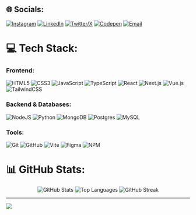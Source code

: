 ## 🌐 Socials:
[![Instagram](https://img.shields.io/badge/Instagram-%23E4405F.svg?logo=Instagram&logoColor=white)](https://instagram.com/arifahrizal__) 
[![LinkedIn](https://img.shields.io/badge/LinkedIn-%230077B5.svg?logo=linkedin&logoColor=white)](https://linkedin.com/in/ariffahrizal) 
[![Twitter/X](https://img.shields.io/badge/X-%23000000.svg?logo=x&logoColor=white)](https://x.com/arifahrizal__) 
[![Codepen](https://img.shields.io/badge/Codepen-000000?logo=codepen&logoColor=white)](https://codepen.io/arif-fahrizal) 
[![Email](https://img.shields.io/badge/Gmail-D14836?logo=gmail&logoColor=white)](mailto:fahrizalarif07@gmail.com)

# 💻 Tech Stack:
### Frontend:
![HTML5](https://img.shields.io/badge/html5-%23E34F26.svg?style=for-the-badge&logo=html5&logoColor=white)
![CSS3](https://img.shields.io/badge/css3-%231572B6.svg?style=for-the-badge&logo=css3&logoColor=white)
![JavaScript](https://img.shields.io/badge/javascript-%23323330.svg?style=for-the-badge&logo=javascript&logoColor=%23F7DF1E)
![TypeScript](https://img.shields.io/badge/typescript-%23007ACC.svg?style=for-the-badge&logo=typescript&logoColor=white)
![React](https://img.shields.io/badge/react-%2320232a.svg?style=for-the-badge&logo=react&logoColor=%2361DAFB)
![Next.js](https://img.shields.io/badge/Next-black?style=for-the-badge&logo=next.js&logoColor=white)
![Vue.js](https://img.shields.io/badge/vue.js-%2335495e.svg?style=for-the-badge&logo=vuedotjs&logoColor=%234FC08D)
![TailwindCSS](https://img.shields.io/badge/tailwindcss-%2338B2AC.svg?style=for-the-badge&logo=tailwind-css&logoColor=white)

### Backend & Databases:
![NodeJS](https://img.shields.io/badge/node.js-6DA55F?style=for-the-badge&logo=node.js&logoColor=white)
![Python](https://img.shields.io/badge/python-3670A0?style=for-the-badge&logo=python&logoColor=ffdd54)
![MongoDB](https://img.shields.io/badge/MongoDB-%234ea94b.svg?style=for-the-badge&logo=mongodb&logoColor=white)
![Postgres](https://img.shields.io/badge/postgres-%23316192.svg?style=for-the-badge&logo=postgresql&logoColor=white)
![MySQL](https://img.shields.io/badge/mysql-%234479A1.svg?style=for-the-badge&logo=mysql&logoColor=white)

### Tools:
![Git](https://img.shields.io/badge/git-%23F05033.svg?style=for-the-badge&logo=git&logoColor=white)
![GitHub](https://img.shields.io/badge/github-%23121011.svg?style=for-the-badge&logo=github&logoColor=white)
![Vite](https://img.shields.io/badge/vite-%23646CFF.svg?style=for-the-badge&logo=vite&logoColor=white)
![Figma](https://img.shields.io/badge/figma-%23F24E1E.svg?style=for-the-badge&logo=figma&logoColor=white)
![NPM](https://img.shields.io/badge/NPM-%23CB3837.svg?style=for-the-badge&logo=npm&logoColor=white)

# 📊 GitHub Stats:
<div align="center">
  <img src="https://github-readme-stats.vercel.app/api?username=arif-fahrizal&theme=synthwave&hide_border=true&include_all_commits=true&count_private=true&show_icons=true" alt="GitHub Stats" />
  <img src="https://github-readme-stats.vercel.app/api/top-langs/?username=arif-fahrizal&theme=synthwave&hide_border=true&layout=compact" alt="Top Languages" />
  <img src="https://github-readme-streak-stats.herokuapp.com/?user=arif-fahrizal&theme=synthwave&hide_border=true" alt="GitHub Streak" />
</div>

---
[![](https://visitcount.itsvg.in/api?id=arif-fahrizal&icon=5&color=6A0DAD)](https://visitcount.itsvg.in)

<!-- Proudly created with GPRM (https://gprm.itsvg.in) -->
